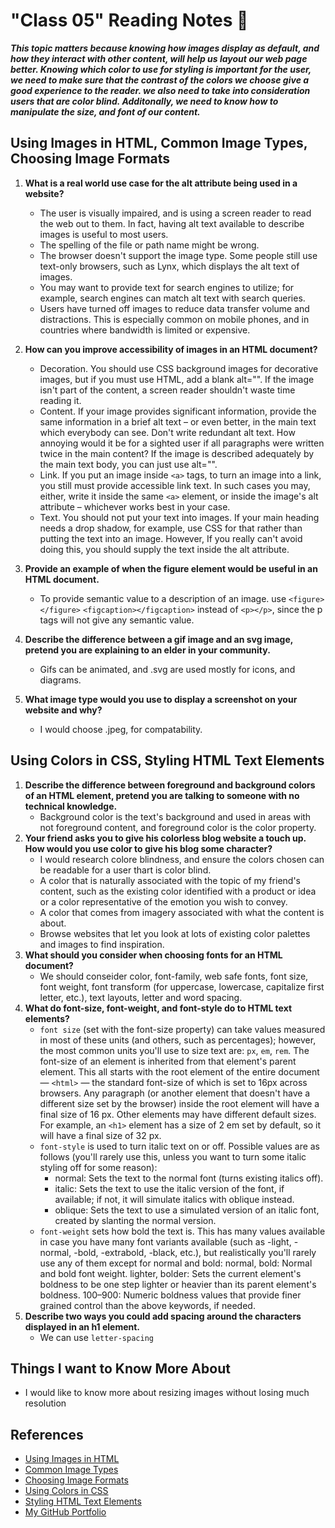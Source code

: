 # "Class 05" Reading Notes 📖

***This topic matters because knowing how images display as default, and how they interact with other content, will help us layout our web page better. Knowing which color to use for styling is important for the user, we need to make sure that the contrast of the colors we choose give a good experience to the reader. we also need to take into consideration users that are color blind. Additonally, we need to know how to manipulate the size, and font of our content.***

## Using Images in HTML, Common Image Types, Choosing Image Formats

1. **What is a real world use case for the alt attribute being used in a website?**
   - The user is visually impaired, and is using a screen reader to read the web out to them. In fact, having alt text available to describe images is useful to most users.
   - The spelling of the file or path name might be wrong.
   - The browser doesn't support the image type. Some people still use text-only browsers, such as Lynx, which displays the alt text of images.
   - You may want to provide text for search engines to utilize; for example, search engines can match alt text with search queries.
   - Users have turned off images to reduce data transfer volume and distractions. This is especially common on mobile phones, and in countries where bandwidth is limited or expensive.

2. **How can you improve accessibility of images in an HTML document?**
   - Decoration. You should use CSS background images for decorative images, but if you must use HTML, add a blank alt="". If the image isn't part of the content, a screen reader shouldn't waste time reading it.
   - Content. If your image provides significant information, provide the same information in a brief alt text – or even better, in the main text which everybody can see. Don't write redundant alt text. How annoying would it be for a sighted user if all paragraphs were written twice in the main content? If the image is described adequately by the main text body, you can just use alt="".
   - Link. If you put an image inside `<a>` tags, to turn an image into a link, you still must provide accessible link text. In such cases you may, either, write it inside the same `<a>` element, or inside the image's alt attribute – whichever works best in your case.
   - Text. You should not put your text into images. If your main heading needs a drop shadow, for example, use CSS for that rather than putting the text into an image. However, If you really can't avoid doing this, you should supply the text inside the alt attribute.

3. **Provide an example of when the figure element would be useful in an HTML document.**
   - To provide semantic value to a description of an image. use `<figure></figure>` `<figcaption></figcaption>` instead of `<p></p>`, since the p tags will not give any semantic value.
4. **Describe the difference between a gif image and an svg image, pretend you are explaining to an elder in your community.**
   - Gifs can be animated, and .svg are used mostly for icons, and diagrams.
5. **What image type would you use to display a screenshot on your website and why?**
   - I would choose .jpeg, for compatability.

## Using Colors in CSS, Styling HTML Text Elements

1. **Describe the difference between foreground and background colors of an HTML element, pretend you are talking to someone with no technical knowledge.**
   - Background color is the text's background and used in areas with not foreground content, and foreground color is the color property.
2. **Your friend asks you to give his colorless blog website a touch up. How would you use color to give his blog some character?**
   - I would research colore blindness, and ensure the colors chosen can be readable for a user thart is color blind.
   - A color that is naturally associated with the topic of my friend's content, such as the existing color identified with a product or idea or a color representative of the emotion you wish to convey.
   - A color that comes from imagery associated with what the content is about.
   - Browse websites that let you look at lots of existing color palettes and images to find inspiration.
3. **What should you consider when choosing fonts for an HTML document?**
   - We should conseider color, font-family, web safe fonts, font size, font weight, font transform (for uppercase, lowercase, capitalize first letter, etc.), text layouts, letter and word spacing.
4. **What do font-size, font-weight, and font-style do to HTML text elements?**
   - `font size` (set with the font-size property) can take values measured in most of these units (and others, such as percentages); however, the most common units you'll use to size text are: `px`, `em`, `rem`. The font-size of an element is inherited from that element's parent element. This all starts with the root element of the entire document — `<html>` — the standard font-size of which is set to 16px across browsers. Any paragraph (or another element that doesn't have a different size set by the browser) inside the root element will have a final size of 16 px. Other elements may have different default sizes. For example, an `<h1>` element has a size of 2 em set by default, so it will have a final size of 32 px.
   - `font-style` is used to turn italic text on or off. Possible values are as follows (you'll rarely use this, unless you want to turn some italic styling off for some reason):
     - normal: Sets the text to the normal font (turns existing italics off).
     - italic: Sets the text to use the italic version of the font, if available; if not, it will simulate italics with oblique instead.
     - oblique: Sets the text to use a simulated version of an italic font, created by slanting the normal version.
   - `font-weight` sets how bold the text is. This has many values available in case you have many font variants available (such as -light, -normal, -bold, -extrabold, -black, etc.), but realistically you'll rarely use any of them except for normal and bold:
normal, bold: Normal and bold font weight.
lighter, bolder: Sets the current element's boldness to be one step lighter or heavier than its parent element's boldness.
100–900: Numeric boldness values that provide finer grained control than the above keywords, if needed.
5. **Describe two ways you could add spacing around the characters displayed in an h1 element.**
   - We can use `letter-spacing`

## Things I want to Know More About

- I would like to know more about resizing images without losing much resolution

## References

- [Using Images in HTML](https://developer.mozilla.org/en-US/docs/Learn/HTML/Multimedia_and_embedding/Images_in_HTML)
- [Common Image Types](https://developer.mozilla.org/en-US/docs/Web/Media/Formats/Image_types)
- [Choosing Image Formats](https://developer.mozilla.org/en-US/docs/Web/Media/Formats/Image_types#choosing_an_image_format)
- [Using Colors in CSS](https://developer.mozilla.org/en-US/docs/Web/CSS/CSS_Colors/Applying_color)
- [Styling HTML Text Elements](https://developer.mozilla.org/en-US/docs/Learn/CSS/Styling_text/Fundamentals)
- [My GitHub Portfolio](https://github.com/MaximoVincente/)

